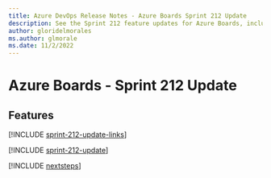 ```yaml
---
title: Azure DevOps Release Notes - Azure Boards Sprint 212 Update
description: See the Sprint 212 feature updates for Azure Boards, including next steps.
author: gloridelmorales
ms.author: glmorale
ms.date: 11/2/2022
---
```


# Azure Boards - Sprint 212 Update

## Features

[!INCLUDE [sprint-212-update-links](../includes/boards/sprint-212-update-links.md)]

[!INCLUDE [sprint-212-update](../includes/boards/sprint-212-update.md)]

[!INCLUDE [nextsteps](../includes/nextsteps.md)]